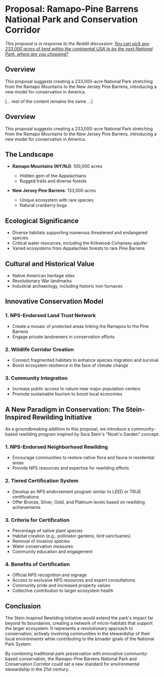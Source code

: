 # Proposal: Ramapo-Pine Barrens National Park and Conservation Corridor

*This proposal is in response to the Reddit discussion: [You can pick any 233,000 acres of land within the continental USA to be the next National Park, where are you choosing?](https://www.reddit.com/r/NationalPark/comments/1dshvhz/you_can_pick_any_233000_acres_of_land_within_the/)*

## Overview

This proposal suggests creating a 233,000-acre National Park stretching from the Ramapo Mountains to the New Jersey Pine Barrens, introducing a new model for conservation in America.

[... rest of the content remains the same ...]
## Overview

This proposal suggests creating a 233,000-acre National Park stretching from the Ramapo Mountains to the New Jersey Pine Barrens, introducing a new model for conservation in America.

## The Landscape

- **Ramapo Mountains (NY/NJ)**: 100,000 acres
  - Hidden gem of the Appalachians
  - Rugged trails and diverse forests

- **New Jersey Pine Barrens**: 133,000 acres
  - Unique ecosystem with rare species
  - Natural cranberry bogs

## Ecological Significance

- Diverse habitats supporting numerous threatened and endangered species
- Critical water resources, including the Kirkwood-Cohansey aquifer
- Varied ecosystems from Appalachian forests to rare Pine Barrens

## Cultural and Historical Value

- Native American heritage sites
- Revolutionary War landmarks
- Industrial archaeology, including historic iron furnaces

## Innovative Conservation Model

### 1. NPS-Endorsed Land Trust Network
- Create a mosaic of protected areas linking the Ramapos to the Pine Barrens
- Engage private landowners in conservation efforts

### 2. Wildlife Corridor Creation
- Connect fragmented habitats to enhance species migration and survival
- Boost ecosystem resilience in the face of climate change

### 3. Community Integration
- Increase public access to nature near major population centers
- Promote sustainable tourism to boost local economies

## A New Paradigm in Conservation: The Stein-Inspired Rewilding Initiative

As a groundbreaking addition to this proposal, we introduce a community-based rewilding program inspired by Sara Stein's "Noah's Garden" concept:

### 1. NPS-Endorsed Neighborhood Rewilding
- Encourage communities to restore native flora and fauna in residential areas
- Provide NPS resources and expertise for rewilding efforts

### 2. Tiered Certification System
- Develop an NPS endorsement program similar to LEED or TRUE certifications
- Offer Bronze, Silver, Gold, and Platinum levels based on rewilding achievements

### 3. Criteria for Certification
- Percentage of native plant species
- Habitat creation (e.g., pollinator gardens, bird sanctuaries)
- Removal of invasive species
- Water conservation measures
- Community education and engagement

### 4. Benefits of Certification
- Official NPS recognition and signage
- Access to exclusive NPS resources and expert consultations
- Community pride and increased property values
- Collective contribution to larger ecosystem health

## Conclusion

The Stein-Inspired Rewilding Initiative would extend the park's impact far beyond its boundaries, creating a network of micro-habitats that support the larger ecosystem. It represents a revolutionary approach to conservation, actively involving communities in the stewardship of their local environments while contributing to the broader goals of the National Park System.

By combining traditional park preservation with innovative community-based conservation, the Ramapo-Pine Barrens National Park and Conservation Corridor could set a new standard for environmental stewardship in the 21st century.
